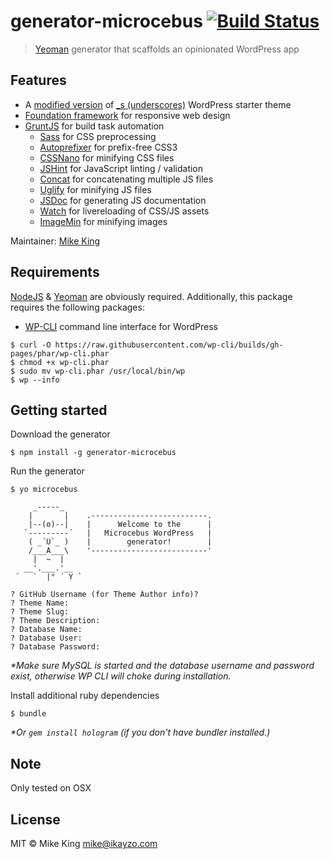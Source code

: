 # generator-microcebus [![Build Status](https://travis-ci.org/micjamking/generator-microcebus.svg?branch=master)](https://travis-ci.org/micjamking/generator-microcebus)

> [Yeoman](http://yeoman.io/) generator that scaffolds an opinionated WordPress app


## Features

- A [modified version](https://github.com/ikayzo/_s) of [\_s \(underscores\)](https://github.com/automattic/_s) WordPress starter theme
- [Foundation framework](http://foundation.zurb.com/) for responsive web design
- [GruntJS](http://gruntjs.com/) for build task automation
  - [Sass](http://sass-lang.com/) for CSS preprocessing
  - [Autoprefixer](https://github.com/postcss/autoprefixer) for prefix-free CSS3
  - [CSSNano](https://github.com/ben-eb/cssnano) for minifying CSS files
  - [JSHint](https://github.com/gruntjs/grunt-contrib-jshint) for JavaScript linting / validation
  - [Concat](https://github.com/gruntjs/grunt-contrib-concat) for concatenating multiple JS files
  - [Uglify](https://github.com/gruntjs/grunt-contrib-uglify) for minifying JS files
  - [JSDoc](https://github.com/krampstudio/grunt-jsdoc) for generating JS documentation
  - [Watch](https://github.com/gruntjs/grunt-contrib-watch) for livereloading of CSS/JS assets
  - [ImageMin](https://github.com/gruntjs/grunt-contrib-imagemin) for minifying images

Maintainer: [Mike King](https://github.com/micjamking)

## Requirements
[NodeJS](http://nodejs.org/) & [Yeoman](http://yeoman.io/) are obviously required. Additionally, this package requires the following packages:

- [WP-CLI](http://wp-cli.org/) command line interface for WordPress

```
$ curl -O https://raw.githubusercontent.com/wp-cli/builds/gh-pages/phar/wp-cli.phar
$ chmod +x wp-cli.phar
$ sudo mv wp-cli.phar /usr/local/bin/wp
$ wp --info
```

## Getting started
Download the generator
```
$ npm install -g generator-microcebus
```
Run the generator
```
$ yo microcebus

     _-----_
    |       |    .--------------------------.
    |--(o)--|    |      Welcome to the      |
   `---------´   |   Microcebus WordPress   |
    ( _´U`_ )    |        generator!        |
    /___A___\    '--------------------------'
     |  ~  |
   __'.___.'__
 ´   `  |° ´ Y `

? GitHub Username (for Theme Author info)?
? Theme Name:
? Theme Slug:
? Theme Description:
? Database Name:
? Database User:
? Database Password:
```
_*Make sure MySQL is started and the database username and password exist, otherwise WP CLI will choke during installation._

Install additional ruby dependencies
```
$ bundle
```
_*Or `gem install hologram` (if you don't have bundler installed.)_

## Note
Only tested on OSX

## License

MIT © Mike King [mike@ikayzo.com](mailto:mike@ikayzo.com)
